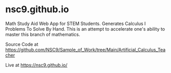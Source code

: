 # nsc9.github.io
Math Study Aid Web App for STEM Students. Generates Calculus I Problems To Solve By Hand. This is an attempt to accelerate one's ability to master this branch of mathematics. 

Source Code at https://github.com/NSC9/Sample_of_Work/tree/Main/Artificial_Calculus_Teacher

Live at https://nsc9.github.io/
